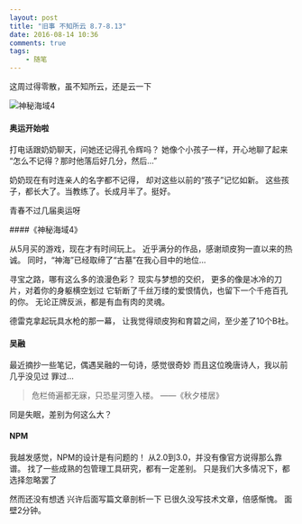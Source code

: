 ```yaml
---
layout: post
title: "旧事 不知所云 8.7-8.13"
date: 2016-08-14 10:36
comments: true
tags: 
	- 随笔
---
```

这周过得零散，虽不知所云，还是云一下

![神秘海域4](/img/diary-2.jpg)

#### 奥运开始啦

打电话跟奶奶聊天，问她还记得孔令辉吗？
她像个小孩子一样，开心地聊了起来
“怎么不记得？那时他落后好几分，然后…”

奶奶现在有时连亲人的名字都不记得，
却对这些以前的“孩子”记忆如新。
这些孩子，都长大了。当教练了。长成月半了。挺好。

青春不过几届奥运呀

####《神秘海域4》

从5月买的游戏，现在才有时间玩上。
近乎满分的作品，感谢顽皮狗一直以来的热诚。
同时，“神海”已经取缔了“古墓”在我心目中的地位…
<!--more-->
寻宝之路，哪有这么多的浪漫色彩？
现实与梦想的交织，
更多的像是冰冷的刀片，对着你的身躯横空划过
它斩断了千丝万缕的爱恨情仇，也留下一个千疮百孔的你。
无论正牌反派，都是有血有肉的灵魂。

德雷克拿起玩具水枪的那一幕，
让我觉得顽皮狗和育碧之间，至少差了10个B社。

#### 吴融

最近摘抄一些笔记，偶遇吴融的一句诗，感觉很奇妙
而且这位晚唐诗人，我以前几乎没见过
罪过…
> 危栏倚遍都无寐，只恐星河堕入楼。 ——《秋夕楼居》

同是失眠，差别为何这么大？

#### NPM

我越发感觉，NPM的设计是有问题的！
从2.0到3.0，并没有像官方说得那么靠谱。
找了一些成熟的包管理工具研究，都有一定差别。
只是我们大多情况下，都选择忽略罢了

然而还没有想透
兴许后面写篇文章剖析一下
已很久没写技术文章，倍感惭愧。
面壁2分钟。




